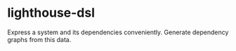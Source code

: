 # lighthouse-dsl

Express a system and its dependencies conveniently. Generate dependency graphs from this data.
